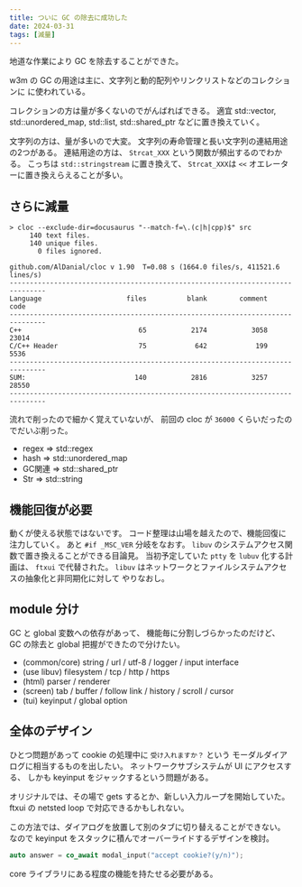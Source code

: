 ```yaml
---
title: ついに GC の除去に成功した
date: 2024-03-31
tags: [減量]
---
```


地道な作業により GC を除去することができた。

<!-- truncate -->

w3m の GC の用途は主に、文字列と動的配列やリンクリストなどのコレクションに
に使われている。

コレクションの方は量が多くないのでがんばればできる。
適宜 std::vector, std::unordered_map, std::list, std::shared_ptr
などに置き換えていく。

文字列の方は、量が多いので大変。
文字列の寿命管理と長い文字列の連結用途の2つがある。
連結用途の方は、 `Strcat_XXX` という関数が頻出するのでわかる。
こっちは `std::stringstream` に置き換えて、 `Strcat_XXX`は `<<` オエレーターに置き換えらえることが多い。

## さらに減量

```
> cloc --exclude-dir=docusaurus "--match-f=\.(c|h|cpp)$" src
     140 text files.
     140 unique files.
       0 files ignored.

github.com/AlDanial/cloc v 1.90  T=0.08 s (1664.0 files/s, 411521.6 lines/s)
-------------------------------------------------------------------------------
Language                     files          blank        comment           code
-------------------------------------------------------------------------------
C++                             65           2174           3058          23014
C/C++ Header                    75            642            199           5536
-------------------------------------------------------------------------------
SUM:                           140           2816           3257          28550
-------------------------------------------------------------------------------
```

流れで削ったので細かく覚えていないが、
前回の cloc が `36000` くらいだったのでだいぶ削った。

- regex => std::regex
- hash => std::unordered_map
- GC関連 => std::shared_ptr
- Str => std::string

## 機能回復が必要

動くが使える状態ではないです。
コード整理は山場を越えたので、機能回復に注力していく。
あと `#if _MSC_VER` 分岐をなおす。
`libuv` のシステムアクセス関数で置き換えることができる目論見。
当初予定していた `ptty` を `lubuv` 化する計画は、 `ftxui` で代替された。
`libuv` はネットワークとファイルシステムアクセスの抽象化と非同期化に対して
やりなおし。

## module 分け

GC と global 変数への依存があって、
機能毎に分割しづらかったのだけど、
GC の除去と global 把握ができたので分けたい。

- (common/core) string / url / utf-8 / logger / input interface
- (use libuv) filesystem / tcp / http / https
- (html) parser / renderer
- (screen) tab / buffer / follow link / history / scroll / cursor
- (tui) keyinput / global option

## 全体のデザイン

ひとつ問題があって cookie の処理中に `受け入れますか？` という
モーダルダイアログに相当するものを出したい。
ネットワークサブシステムが UI にアクセスする、
しかも keyinput をジャックするという問題がある。

オリジナルでは、その場で gets するとか、新しい入力ループを開始していた。
ftxui の netsted loop で対応できるかもしれない。

この方法では、ダイアログを放置して別のタブに切り替えることができない。
なので keyinput をスタックに積んでオーバーライドするデザインを検討。

```cpp
auto answer = co_await modal_input("accept cookie?(y/n)");
```

core ライブラリにある程度の機能を持たせる必要がある。

